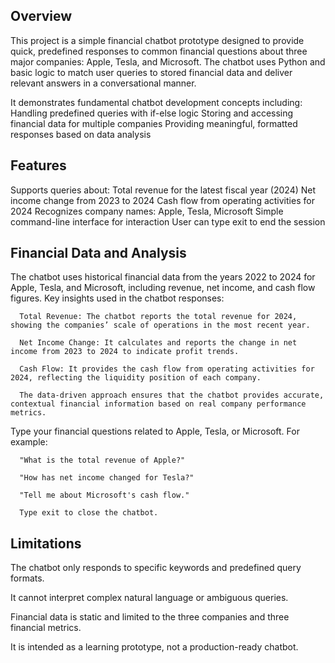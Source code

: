 ## Overview 
  This project is a simple financial chatbot prototype designed to provide quick, predefined responses to common financial questions about three major companies: Apple, Tesla, and Microsoft. 
  The chatbot uses Python and basic logic to match user queries to stored financial data and deliver relevant answers in a conversational manner.
  
  It demonstrates fundamental chatbot development concepts including:
    Handling predefined queries with if-else logic
    Storing and accessing financial data for multiple companies
    Providing meaningful, formatted responses based on data analysis

## Features
  Supports queries about:
    Total revenue for the latest fiscal year (2024)
    Net income change from 2023 to 2024
    Cash flow from operating activities for 2024
    Recognizes company names: Apple, Tesla, Microsoft
    Simple command-line interface for interaction
    User can type exit to end the session


## Financial Data and Analysis
  The chatbot uses historical financial data from the years 2022 to 2024 for Apple, Tesla, and Microsoft, including revenue, net income, and cash flow figures.
  Key insights used in the chatbot responses:
  
      Total Revenue: The chatbot reports the total revenue for 2024, showing the companies’ scale of operations in the most recent year.
      
      Net Income Change: It calculates and reports the change in net income from 2023 to 2024 to indicate profit trends.
      
      Cash Flow: It provides the cash flow from operating activities for 2024, reflecting the liquidity position of each company.
      
      The data-driven approach ensures that the chatbot provides accurate, contextual financial information based on real company performance metrics.

  Type your financial questions related to Apple, Tesla, or Microsoft. For example:
  
      "What is the total revenue of Apple?"
      
      "How has net income changed for Tesla?"
      
      "Tell me about Microsoft's cash flow."
      
      Type exit to close the chatbot.

## Limitations

  The chatbot only responds to specific keywords and predefined query formats.
  
  It cannot interpret complex natural language or ambiguous queries.
  
  Financial data is static and limited to the three companies and three financial metrics.
  
  It is intended as a learning prototype, not a production-ready chatbot.
